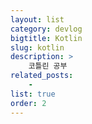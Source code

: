 ```yaml
---
layout: list
category: devlog
bigtitle: Kotlin
slug: kotlin
description: >
    코틀린 공부
related_posts:
    - 
list: true
order: 2
---
```

